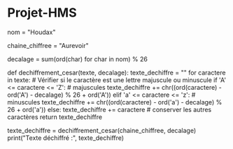 # Projet-HMS
nom = "Houdax"

chaine_chiffree = "Aurevoir"

decalage = sum(ord(char) for char in nom) % 26

def dechiffrement_cesar(texte, decalage):
    texte_dechiffre = ""
    for caractere in texte:
        # Vérifier si le caractère est une lettre majuscule ou minuscule
        if 'A' <= caractere <= 'Z':  # majuscules
            texte_dechiffre += chr((ord(caractere) - ord('A') - decalage) % 26 + ord('A'))
        elif 'a' <= caractere <= 'z':  # minuscules
            texte_dechiffre += chr((ord(caractere) - ord('a') - decalage) % 26 + ord('a'))
        else:
            texte_dechiffre += caractere  # conserver les autres caractères
    return texte_dechiffre


texte_dechiffre = dechiffrement_cesar(chaine_chiffree, decalage)
print("Texte déchiffré :", texte_dechiffre)
